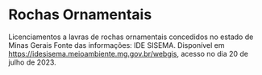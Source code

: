 # Rochas Ornamentais
Licenciamentos a lavras de rochas ornamentais concedidos no estado de Minas Gerais
Fonte das informações: IDE SISEMA. Disponível em <https://idesisema.meioambiente.mg.gov.br/webgis>, acesso no dia 20 de julho de 2023.
